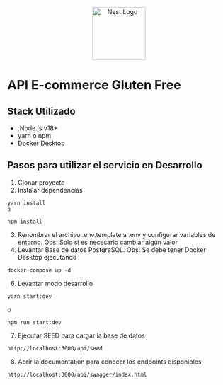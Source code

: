 <p align="center">
  <a href="http://nestjs.com/" target="blank"><img src="https://nestjs.com/img/logo-small.svg" width="120" alt="Nest Logo" /></a>
</p>

# API E-commerce Gluten Free
## Stack Utilizado
- .Node.js v18+
- yarn o npm
- Docker Desktop

## Pasos para utilizar el servicio en Desarrollo
1. Clonar proyecto
2. Instalar dependencias
```
yarn install
o
```
```
npm install
```
3. Renombrar el archivo .env.template a .env y configurar variables de entorno. Obs: Solo si es necesario cambiar algún valor
5. Levantar Base de datos PostgreSQL. Obs: Se debe tener Docker Desktop ejecutando
```
docker-compose up -d
```
6. Levantar modo desarrollo
```
yarn start:dev
```
o
```
npm run start:dev
```

7. Ejecutar SEED para cargar la base de datos
```
http://localhost:3000/api/seed
```

8. Abrir la documentation para conocer los endpoints disponibles
```
http://localhost:3000/api/swagger/index.html
```


